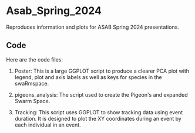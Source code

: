 # Asab_Spring_2024
Reproduces information and plots for ASAB Spring 2024 presentations.

## Code
Here are the code files:

1. Poster: This is a large GGPLOT script to produce a clearer PCA plot with legend, plot and axis labels as well as keys for species in the swaRmspace.

2. pigeons_analysis: The script used to create the Pigeon's and expanded Swarm Space.

3. Tracking: This script uses GGPLOT to show tracking data using event duration. It is designed to plot the XY coordinates during an event by each individual in an event. 
